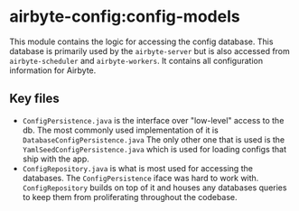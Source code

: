 # airbyte-config:config-models

This module contains the logic for accessing the config database. This database is primarily used by the `airbyte-server` but is also accessed from `airbyte-scheduler` and `airbyte-workers`. It contains all configuration information for Airbyte.

## Key files
* `ConfigPersistence.java` is the interface over "low-level" access to the db. The most commonly used implementation of it is `DatabaseConfigPersistence.java` The only other one that is used is the `YamlSeedConfigPersistence.java` which is used for loading configs that ship with the app.
* `ConfigRepository.java` is what is most used for accessing the databases. The `ConfigPersistence` iface was hard to work with. `ConfigRepository` builds on top of it and houses any databases queries to keep them from proliferating throughout the codebase.
